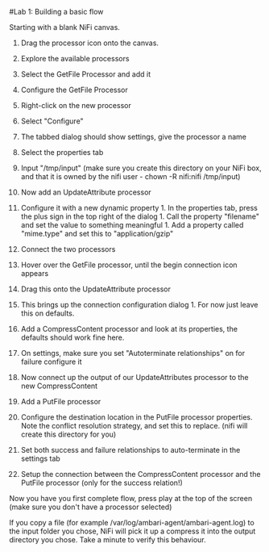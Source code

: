 #Lab 1: Building a basic flow

Starting with a blank NiFi canvas.

1. Drag the processor icon onto the canvas.
1. Explore the available processors
1. Select the GetFile Processor and add it
1. Configure the GetFile Processor
  1. Right-click on the new processor
  1. Select "Configure"
  1. The tabbed dialog should show settings, give the processor a name
  1. Select the properties tab
  1. Input "/tmp/input" (make sure you create this directory on your NiFi box, and that it is owned by the nifi user - chown -R nifi:nifi /tmp/input)
1. Now add an UpdateAttribute processor
  1. Configure it with a new dynamic property
    1. In the properties tab, press the plus sign in the top right of the dialog
    1. Call the property "filename" and set the value to something meaningful
    1. Add a property called "mime.type" and set this to "application/gzip"
1. Connect the two processors
  1. Hover over the GetFile processor, until the begin connection icon appears
  1. Drag this onto the UpdateAttribute processor
  1. This brings up the connection configuration dialog
    1. For now just leave this on defaults.
1. Add a CompressContent processor and look at its properties, the defaults should work fine here.
1. On settings, make sure you set "Autoterminate relationships" on for failure
configure it
1. Now connect up the output of our UpdateAttributes processor to the new CompressContent
1. Add a PutFile processor
1. Configure the destination location in the PutFile processor properties. Note the conflict resolution strategy, and set this to replace. (nifi will create this directory for you)
1. Set both success and failure relationships to auto-terminate in the settings tab

1. Setup the connection between the CompressContent processor and the PutFile processor (only for the success relation!)

Now you have you first complete flow, press play at the top of the screen (make sure you don't have a processor selected)

If you copy a file (for example /var/log/ambari-agent/ambari-agent.log) to the input folder you chose, NiFi will pick it up a compress it into the output directory you chose. Take a minute to verify this behaviour.

